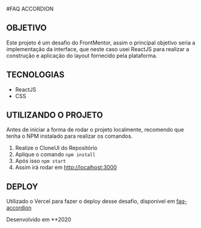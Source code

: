 #FAQ ACCORDION

## OBJETIVO

Este projeto é um desafio do FrontMentor, assim o principal objetivo seria a implementação da interface, que neste caso usei ReactJS para realizar a construção e aplicação do layout fornecido pela plataforma.

## TECNOLOGIAS
 - ReactJS
 - CSS


## UTILIZANDO O PROJETO
  Antes de iniciar a forma de rodar o projeto localmente, recomendo que tenha o NPM instalado para realizar os comandos.
  1. Realize o CloneUI do Repositório
  2. Aplique o comando `npm install`
  3. Após isso `npm start`
  4. Assim irá rodar em [http://localhost:3000](http://localhost:3000)

## DEPLOY
 Utilizado o Vercel para fazer o deploy desse desafio, disponivel em [faq-accordion](https://faq-accordion-five.vercel.app/)

Desenvolvido em **2020
